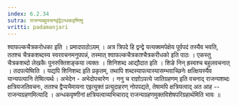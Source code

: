 ```yaml
---
index: 6.2.34
sutra: राजन्यबहुवचनद्वंद्वेऽन्धकवृष्णिषु
vritti: padamanjari
---
```


  श्वाफल्कचैत्रकरोधका इति । प्रमादपाठोऽयम् । अत्र त्रिपदे हि द्वन्द्वे यत्यक्वमपेक्षेय पूर्वपदं तस्यैव भवति, ततश्च चैत्रकशब्दस्य स्वरवचनमनुपपन्नं, तस्मात् श्वाफल्कचैत्रकाश्चैत्रकरीधको इति पाठः । एकस्तु चैत्रकशब्दो लेखकैः पुनरुक्तिशङ्कया त्यक्तः । शिनिशब्द आद्यौदात इति । शिङे निन् ह्रस्वश्च बहुलवचनात् । तदपत्येष्विति । यद्यपि शिनिशब्द इति प्रकृतम्, तथापि शब्दस्यापत्यास्यासम्भवाच्छिनेः क्षत्क्षियस्यैव यान्यपत्यानि तेष्वित्यर्थः। अभेदेन - अभेदोपचारेण ।  ननु च राज्ञोऽपत्ये जातिग्रहणम् इति वचनाद् राजन्यशब्दः क्षत्रियजतिवचनः, ततश्च द्वैप्यभैमायना  एइत्युक्तं प्रत्युदाहरण् नोपपद्यते, तेषामपि क्षत्रियत्वाद् अत आह -- राजन्यग्रहणमित्यादि । अन्धकवृष्णीनां क्षत्रियत्वाव्यभिचाराद् राजन्यग्रहणमुक्तविशेषपरिग्रहार्थमिति भावः ॥